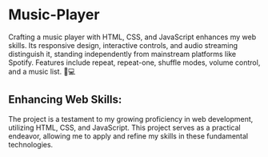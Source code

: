 # Music-Player
Crafting a music player with HTML, CSS, and JavaScript enhances my web skills. Its responsive design, interactive controls, and audio streaming distinguish it, standing independently from mainstream platforms like Spotify. Features include repeat, repeat-one, shuffle modes, volume control, and a music list. 🎵💻

## Enhancing Web Skills:

The project is a testament to my growing proficiency in web development, utilizing HTML, CSS, and JavaScript. This project serves as a practical endeavor, allowing me to apply and refine my skills in these fundamental technologies.
